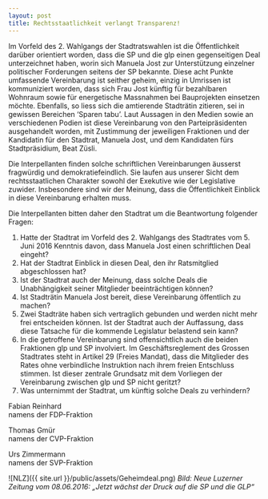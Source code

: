 ```yaml
---
layout: post
title: Rechtsstaatlichkeit verlangt Transparenz!
---
```


Im Vorfeld des 2. Wahlgangs der Stadtratswahlen ist die Öffentlichkeit darüber orientiert worden, dass die SP und die glp einen gegenseitigen Deal unterzeichnet haben, worin sich Manuela Jost zur Unterstützung einzelner politischer Forderungen seitens der SP bekannte. Diese acht Punkte umfassende Vereinbarung ist seither geheim, einzig in Umrissen ist kommuniziert worden, dass sich Frau Jost künftig für bezahlbaren Wohnraum sowie für energetische Massnahmen bei Bauprojekten einsetzen möchte. Ebenfalls, so liess sich die amtierende Stadträtin zitieren, sei in gewissen Bereichen ‘Sparen tabu’. Laut Aussagen in den Medien sowie an verschiedenen Podien ist diese Vereinbarung von den Parteipräsidenten ausgehandelt worden, mit Zustimmung der jeweiligen Fraktionen und der Kandidatin für den Stadtrat, Manuela Jost, und dem Kandidaten fürs Stadtpräsidium, Beat Züsli.

Die Interpellanten finden solche schriftlichen Vereinbarungen äusserst fragwürdig und demokratiefeindlich. Sie laufen aus unserer Sicht dem rechtsstaatlichen Charakter sowohl der Exekutive wie der Legislative zuwider. Insbesondere sind wir der Meinung, dass die Öffentlichkeit Einblick in diese Vereinbarung erhalten muss.

Die Interpellanten bitten daher den Stadtrat um die Beantwortung folgender Fragen:

1.	 Hatte der Stadtrat im Vorfeld des 2. Wahlgangs des Stadtrates vom 5. Juni 2016 Kenntnis davon, dass Manuela Jost einen schriftlichen Deal eingeht?
2.	 Hat der Stadtrat Einblick in diesen Deal, den ihr Ratsmitglied abgeschlossen hat?
3.	 Ist der Stadtrat auch der Meinung, dass solche Deals die Unabhängigkeit seiner Mitglieder beeinträchtigen können?
4.	 Ist Stadträtin Manuela Jost bereit, diese Vereinbarung öffentlich zu machen?
5.	 Zwei Stadträte haben sich vertraglich gebunden und werden nicht mehr frei entscheiden können. Ist der Stadtrat auch der Auffassung, dass diese Tatsache für die kommende Legislatur belastend sein kann?
6.	 In die getroffene Vereinbarung sind offensichtlich auch die beiden Fraktionen glp und SP involviert. Im Geschäftsreglement des Grossen Stadtrates steht in Artikel 29 (Freies Mandat), dass die Mitglieder des Rates ohne verbindliche Instruktion nach ihrem freien Entschluss stimmen. Ist dieser zentrale Grundsatz mit dem Vorliegen der Vereinbarung zwischen glp und SP nicht geritzt?
7. 	Was unternimmt der Stadtrat, um künftig solche Deals zu verhindern?

Fabian Reinhard  
namens der FDP-Fraktion

Thomas Gmür  
namens der CVP-Fraktion		

Urs Zimmermann  
namens der SVP-Fraktion

![NLZ]({{ site.url }}/public/assets/Geheimdeal.png)
*Bild: Neue Luzerner Zeitung vom 08.06.2016: „Jetzt wächst der Druck auf die SP und die GLP“*
